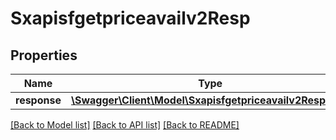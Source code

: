# Sxapisfgetpriceavailv2Resp

## Properties
Name | Type | Description | Notes
------------ | ------------- | ------------- | -------------
**response** | [**\Swagger\Client\Model\Sxapisfgetpriceavailv2Response**](Sxapisfgetpriceavailv2Response.md) |  | [optional] 

[[Back to Model list]](../README.md#documentation-for-models) [[Back to API list]](../README.md#documentation-for-api-endpoints) [[Back to README]](../README.md)


